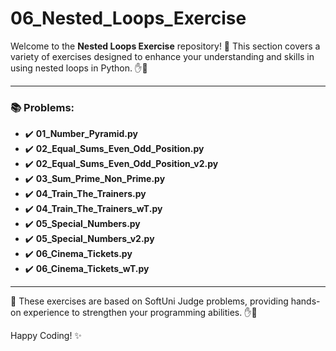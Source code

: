 # 06_Nested_Loops_Exercise

Welcome to the **Nested Loops Exercise** repository! 🎉 This section covers a variety of exercises designed to enhance your understanding and skills in using nested loops in Python. ✋👋

---

### 📚 Problems:

- ✔️ **01_Number_Pyramid.py**
- ✔️ **02_Equal_Sums_Even_Odd_Position.py**
- ✔️ **02_Equal_Sums_Even_Odd_Position_v2.py**
- ✔️ **03_Sum_Prime_Non_Prime.py**
- ✔️ **04_Train_The_Trainers.py**
- ✔️ **04_Train_The_Trainers_wT.py**
- ✔️ **05_Special_Numbers.py**
- ✔️ **05_Special_Numbers_v2.py**
- ✔️ **06_Cinema_Tickets.py**
- ✔️ **06_Cinema_Tickets_wT.py**

---

🚀 These exercises are based on SoftUni Judge problems, providing hands-on experience to strengthen your programming abilities. ✋👋

Happy Coding! ✨
